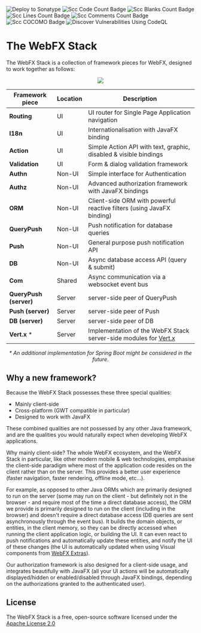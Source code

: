 ![Deploy to Sonatype](https://github.com/webfx-project/webfx-stack/actions/workflows/build-and-deploy-to-sonatype.yml/badge.svg)
![Scc Code Count Badge](https://sloc.xyz/github/webfx-project/webfx-stack/?category=code)
![Scc Blanks Count Badge](https://sloc.xyz/github/webfx-project/webfx-stack/?category=blanks)
![Scc Lines Count Badge](https://sloc.xyz/github/webfx-project/webfx-stack/?category=lines)
![Scc Comments Count Badge](https://sloc.xyz/github/webfx-project/webfx-stack/?category=comments)
![Scc COCOMO Badge](https://sloc.xyz/github/webfx-project/webfx-stack/?category=cocomo)
![Discover Vulnerabilities Using CodeQL](https://github.com/webfx-project/webfx-stack/actions/workflows/discover-vulnerabilities.yml/badge.svg)

# The WebFX Stack

The WebFX Stack is a collection of framework pieces for WebFX, designed to work together as follows:

<div align="center">
    <picture>
      <source media="(prefers-color-scheme: dark)" srcset="https://docs.webfx.dev/webfx-readmes/webfx-stack-dark.svg">
      <img src="https://docs.webfx.dev/webfx-readmes/webfx-stack-light.svg" />
    </picture>

<p></p>

| Framework piece        | Location | Description                                                                          |
|------------------------|----------|--------------------------------------------------------------------------------------|
| **Routing**            | UI       | UI router for Single Page Application navigation                                     |
| **I18n**               | UI       | Internationalisation with JavaFX binding                                             |
| **Action**             | UI       | Simple Action API with text, graphic, disabled & visible bindings                    |
| **Validation**         | UI       | Form & dialog validation framework                                                   |
| **Authn**              | Non-UI   | Simple interface for Authentication                                                  |
| **Authz**              | Non-UI   | Advanced authorization framework with JavaFX bindings                                |
| **ORM**                | Non-UI   | Client-side ORM with powerful reactive filters (using JavaFX binding)                |
| **QueryPush**          | Non-UI   | Push notification for database queries                                               |
| **Push**               | Non-UI   | General purpose push notification API                                                |
| **DB**                 | Non-UI   | Async database access API (query & submit)                                           |
| **Com**                | Shared   | Async communication via a websocket event bus                                        |
| **QueryPush (server)** | Server   | server-side peer of QueryPush                                                        |
| **Push (server)**      | Server   | server-side peer of Push                                                             |
| **DB (server)**        | Server   | server-side peer of DB                                                               |
| **Vert.x** *           | Server   | Implementation of the WebFX Stack server-side modules for [Vert.x](https://vertx.io) |

*\* An additional implementation for Spring Boot might be considered in the future*. 

</div>

## Why a new framework?

Because the WebFX Stack possesses these three special qualities:

* Mainly client-side
* Cross-platform (GWT compatible in particular)
* Designed to work with JavaFX

These combined qualities are not possessed by any other Java framework, and are the qualities you would naturally expect when developing WebFX applications.

Why mainly client-side? The whole WebFX ecosystem, and the WebFX Stack in particular, like other modern mobile & web technologies, emphasise the client-side paradigm where most of the application code resides on the client rather than on the server. This provides a better user experience (faster navigation, faster rendering, offline mode, etc...).

For example, as opposed to other Java ORMs which are primarily designed to run on the server (some may run on the client - but definitely not in the browser - and require most of the time a direct database access), the ORM we provide is primarily designed to run on the client (including in the browser) and doesn't require a direct database access (DB queries are sent asynchronously through the event bus). It builds the domain objects, or entities, in the client memory, so they can be directly accessed when running the client application logic, or building the UI. It can even react to push notifications and automatically update these entities, and notify the UI of these changes (the UI is automatically updated when using Visual components from [WebFX Extras](https://github.com/webfx-project/webfx-extras)).

Our authorization framework is also designed for a client-side usage, and integrates beautifully with JavaFX (all your UI actions will be automatically displayed/hidden or enabled/disabled through JavaFX bindings, depending on the authorizations granted to the authenticated user).

## License

The WebFX Stack is a free, open-source software licensed under the [Apache License 2.0](LICENSE)

